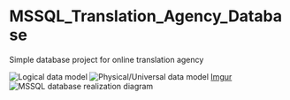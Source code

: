 # MSSQL_Translation_Agency_Database
Simple database project for online translation agency

![Logical data model](https://imgur.com/s5JFhUI)
![Physical/Universal data model](https://imgur.com/EdvaZ62)
[Imgur](https://i.imgur.com/EdvaZ62.png)
![MSSQL database realization diagram](https://imgur.com/K6w2Xuy)
